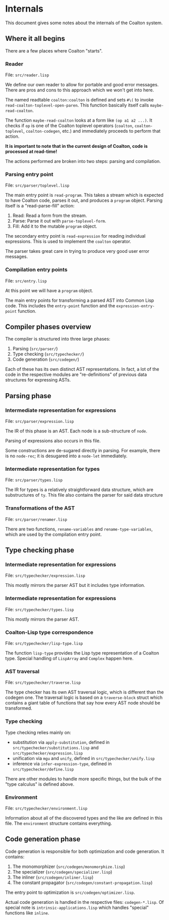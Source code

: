 # Internals

This document gives some notes about the internals of the Coalton system.

## Where it all begins

There are a few places where Coalton "starts".

### Reader

File: `src/reader.lisp`

We define our own reader to allow for portable and good error messages. There are pros and cons to this approach which we won't get into here.

The named readtable `coalton:coalton` is defined and sets `#\(` to invoke `read-coalton-toplevel-open-paren`. This function basically itself calls `maybe-read-coalton`.

The function `maybe-read-coalton` looks at a form like `(op a1 a2 ...)`. It checks if `op` is one of the Coalton toplevel operators (`coalton`, `coalton-toplevel`, `coalton-codegen`, etc.) and immediately proceeds to perform that action.

**It is important to note that in the current design of Coalton, code is processed at read-time!**

The actions performed are broken into two steps: parsing and compilation.

### Parsing entry point

File: `src/parser/toplevel.lisp`

The main entry point is `read-program`. This takes a stream which is expected to have Coalton code, parses it out, and produces a `program` object. Parsing itself is a "read-parse-fill" action:

1. Read: Read a form from the stream.
2. Parse: Parse it out with `parse-toplevel-form`.
3. Fill: Add it to the mutable `program` object.

The secondary entry point is `read-expression` for reading individual expressions. This is used to implement the `coalton` operator.

The parser takes great care in trying to produce very good user error messages.

### Compilation entry points

File: `src/entry.lisp`

At this point we will have a `program` object.

The main entry points for transforming a parsed AST into Common Lisp code. This includes the `entry-point` function and the `expression-entry-point` function.

## Compiler phases overview

The compiler is structured into three large phases:

1. Parsing (`src/parser/`)
2. Type checking (`src/typechecker/`)
3. Code generation (`src/codegen/`)

Each of these has its own distinct AST representations. In fact, a lot of the code in the respective modules are "re-definitions" of previous data structures for expressing ASTs.

## Parsing phase
### Intermediate representation for expressions

File: `src/parser/expression.lisp`

The IR of this phase is an AST. Each node is a sub-structure of `node`.

Parsing of expressions also occurs in this file.

Some constructions are de-sugared directly in parsing. For example, there is no `node-rec`; it is desugared into a `node-let` immediately.

### Intermediate representation for types

File: `src/parser/types.lisp`

The IR for types is a relatively straightforward data structure, which are substructures of `ty`. This file also contains the parser for said data structure

### Transformations of the AST

File: `src/parser/renamer.lisp`

There are two functions, `rename-variables` and `rename-type-variables`, which are used by the compilation entry point.

## Type checking phase
### Intermediate representation for expressions

File: `src/typechecker/expression.lisp`

This mostly mirrors the parser AST but it includes type information.

### Intermediate representation for expressions

File: `src/typechecker/types.lisp`

This mostly mirrors the parser AST.

### Coalton-Lisp type correspondence

File: `src/typechecker/lisp-type.lisp`

The function `lisp-type` provides the Lisp type representation of a Coalton type. Special handling of `LispArray` and `Complex` happen here.

### AST traversal

File: `src/typechecker/traverse.lisp`

The type checker has its own AST traversal logic, which is different than the codegen one. The traversal logic is based on a `traverse-block` struct which contains a giant table of functions that say how every AST node should be transformed.

### Type checking

Type checking relies mainly on:

- substitution via `apply-substitution`, defined in `src/typechecker/substitutions.lisp` and `src/typechecker/expression.lisp`
- unification via `mgu` and `unify`, defined in `src/typechecker/unify.lisp`
- inference via `infer-expression-type`, defined in `src/typechecker/define.lisp`

There are other modules to handle more specific things, but the bulk of the "type calculus" is defined above.

### Environment

File: `src/typechecker/environment.lisp`

Information about all of the discovered types and the like are defined in this file. The `environment` structure contains everything.

## Code generation phase

Code generation is responsible for both optimization and code generation. It contains:

1. The monomorphizer (`src/codegen/monomorphize.lisp`)
2. The specializer (`src/codegen/specializer.lisp`)
3. The inliner (`src/codegen/inliner.lisp`)
4. The constant propagator (`src/codegen/constant-propagation.lisp`)

The entry point to optimization is `src/codegen/optimizer.lisp`.

Actual code generation is handled in the respective files: `codegen-*.lisp`. Of special note is `intrinsic-applications.lisp` which handles "special" functions like `inline`.
